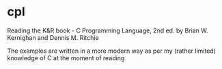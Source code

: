 # cpl
Reading the K&amp;R book - C Programming Language, 2nd ed. by Brian W. Kernighan and Dennis M. Ritchie

The examples are written in a more modern way as per my (rather limited) knowledge of C at the moment of reading
